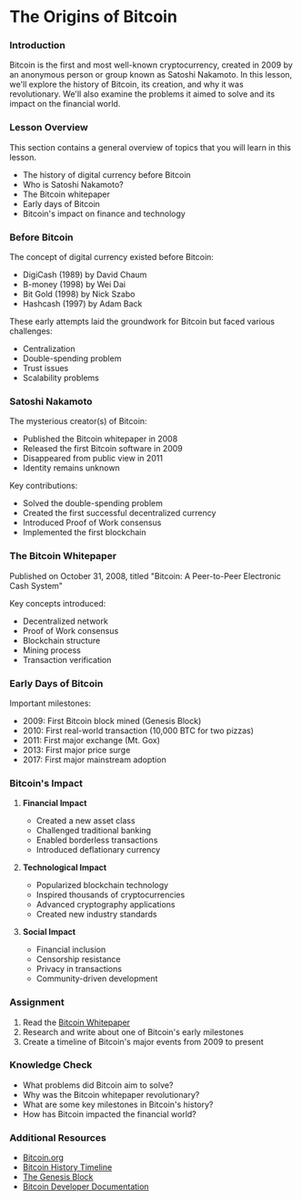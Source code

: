 <!-- ---
sidebar_position: 5
pagination_next: foundation/consensus-mechanisms
--- -->

# The Origins of Bitcoin

### Introduction

Bitcoin is the first and most well-known cryptocurrency, created in 2009 by an anonymous person or group known as Satoshi Nakamoto. In this lesson, we'll explore the history of Bitcoin, its creation, and why it was revolutionary. We'll also examine the problems it aimed to solve and its impact on the financial world.

### Lesson Overview

This section contains a general overview of topics that you will learn in this lesson.

- The history of digital currency before Bitcoin
- Who is Satoshi Nakamoto?
- The Bitcoin whitepaper
- Early days of Bitcoin
- Bitcoin's impact on finance and technology

### Before Bitcoin

The concept of digital currency existed before Bitcoin:
- DigiCash (1989) by David Chaum
- B-money (1998) by Wei Dai
- Bit Gold (1998) by Nick Szabo
- Hashcash (1997) by Adam Back

These early attempts laid the groundwork for Bitcoin but faced various challenges:
- Centralization
- Double-spending problem
- Trust issues
- Scalability problems

### Satoshi Nakamoto

The mysterious creator(s) of Bitcoin:
- Published the Bitcoin whitepaper in 2008
- Released the first Bitcoin software in 2009
- Disappeared from public view in 2011
- Identity remains unknown

Key contributions:
- Solved the double-spending problem
- Created the first successful decentralized currency
- Introduced Proof of Work consensus
- Implemented the first blockchain

### The Bitcoin Whitepaper

Published on October 31, 2008, titled "Bitcoin: A Peer-to-Peer Electronic Cash System"

Key concepts introduced:
- Decentralized network
- Proof of Work consensus
- Blockchain structure
- Mining process
- Transaction verification

### Early Days of Bitcoin

Important milestones:
- 2009: First Bitcoin block mined (Genesis Block)
- 2010: First real-world transaction (10,000 BTC for two pizzas)
- 2011: First major exchange (Mt. Gox)
- 2013: First major price surge
- 2017: First major mainstream adoption

### Bitcoin's Impact

1. **Financial Impact**
   - Created a new asset class
   - Challenged traditional banking
   - Enabled borderless transactions
   - Introduced deflationary currency

2. **Technological Impact**
   - Popularized blockchain technology
   - Inspired thousands of cryptocurrencies
   - Advanced cryptography applications
   - Created new industry standards

3. **Social Impact**
   - Financial inclusion
   - Censorship resistance
   - Privacy in transactions
   - Community-driven development

### Assignment

<div class="lesson-content__panel" markdown="1">

1. Read the [Bitcoin Whitepaper](https://bitcoin.org/bitcoin.pdf)
2. Research and write about one of Bitcoin's early milestones
3. Create a timeline of Bitcoin's major events from 2009 to present

</div>

### Knowledge Check

- What problems did Bitcoin aim to solve?
- Why was the Bitcoin whitepaper revolutionary?
- What are some key milestones in Bitcoin's history?
- How has Bitcoin impacted the financial world?

### Additional Resources

- [Bitcoin.org](https://bitcoin.org/)
- [Bitcoin History Timeline](https://en.bitcoin.it/wiki/History)
- [The Genesis Block](https://www.blockchain.com/btc/block/0)
- [Bitcoin Developer Documentation](https://bitcoin.org/en/developer-documentation) 